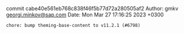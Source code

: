 commit cabe40e561eb768c838f46f5b77d72a280505af2
Author: gmkv <georgi.minkov@sap.com>
Date:   Mon Mar 27 17:16:25 2023 +0300

    chore: bump theming-base-content to v11.2.1 (#6798)
